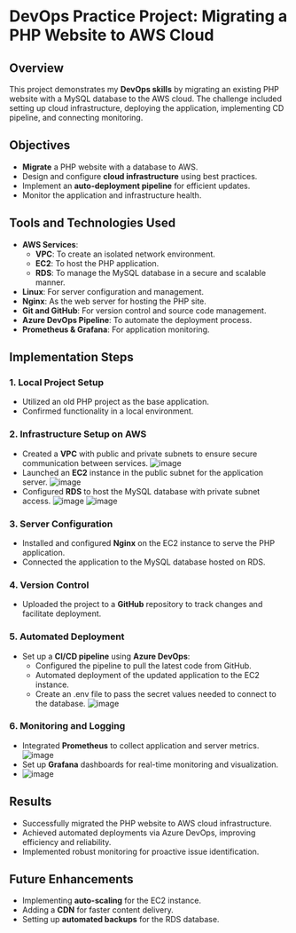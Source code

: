 # DevOps Practice Project: Migrating a PHP Website to AWS Cloud

## Overview
This project demonstrates my **DevOps skills** by migrating an existing PHP website with a MySQL database to the AWS cloud. The challenge included setting up cloud infrastructure, deploying the application, implementing CD pipeline, and connecting monitoring.

## Objectives
- **Migrate** a PHP website with a database to AWS.
- Design and configure **cloud infrastructure** using best practices.
- Implement an **auto-deployment pipeline** for efficient updates.
- Monitor the application and infrastructure health.

## Tools and Technologies Used
- **AWS Services**:
  - **VPC**: To create an isolated network environment.
  - **EC2**: To host the PHP application.
  - **RDS**: To manage the MySQL database in a secure and scalable manner.
- **Linux**: For server configuration and management.
- **Nginx**: As the web server for hosting the PHP site.
- **Git and GitHub**: For version control and source code management.
- **Azure DevOps Pipeline**: To automate the deployment process.
- **Prometheus & Grafana**: For application monitoring.

## Implementation Steps

### 1. Local Project Setup
- Utilized an old PHP project as the base application.
- Confirmed functionality in a local environment.

### 2. Infrastructure Setup on AWS
- Created a **VPC** with public and private subnets to ensure secure communication between services.
![image](https://github.com/user-attachments/assets/a08e6652-2cc9-4dea-97ac-24756b51cad5)
- Launched an **EC2** instance in the public subnet for the application server.
![image](https://github.com/user-attachments/assets/65dad7c5-db8b-49db-abbe-959b75fb7467)
- Configured **RDS** to host the MySQL database with private subnet access.
![image](https://github.com/user-attachments/assets/a71c0593-a633-4d64-8b1c-fb9e2ded3bbc)
![image](https://github.com/user-attachments/assets/892e292f-0418-454f-bb05-5abe5e07a342) 






### 3. Server Configuration
- Installed and configured **Nginx** on the EC2 instance to serve the PHP application.
- Connected the application to the MySQL database hosted on RDS.

### 4. Version Control
- Uploaded the project to a **GitHub** repository to track changes and facilitate deployment.

### 5. Automated Deployment
- Set up a **CI/CD pipeline** using **Azure DevOps**:
  - Configured the pipeline to pull the latest code from GitHub.
  - Automated deployment of the updated application to the EC2 instance.
  - Create an .env file to pass the secret values needed to connect to the database.
![image](https://github.com/user-attachments/assets/8392ce87-fa9f-4781-bbae-ef8bdc7453db)



### 6. Monitoring and Logging
- Integrated **Prometheus** to collect application and server metrics.
![image](https://github.com/user-attachments/assets/0d81512e-f76c-42ef-95b3-0411cf8f8b97)
- Set up **Grafana** dashboards for real-time monitoring and visualization.
- ![image](https://github.com/user-attachments/assets/8542676f-80c3-47da-8f8a-58db94d7939c)


## Results
- Successfully migrated the PHP website to AWS cloud infrastructure.
- Achieved automated deployments via Azure DevOps, improving efficiency and reliability.
- Implemented robust monitoring for proactive issue identification.

## Future Enhancements
- Implementing **auto-scaling** for the EC2 instance.
- Adding a **CDN** for faster content delivery.
- Setting up **automated backups** for the RDS database.
